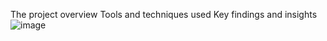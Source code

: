 The project overview
Tools and techniques used
Key findings and insights
![image](https://github.com/user-attachments/assets/c1bbf3cc-cdd1-4df5-a01e-7f451820b19d)


